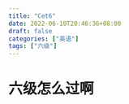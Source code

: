 ```yaml
---
title: "Cet6"
date: 2022-06-10T20:46:36+08:00
draft: false
categories: ["英语"]
tags: ["六级"]
---
```


# 六级怎么过啊
